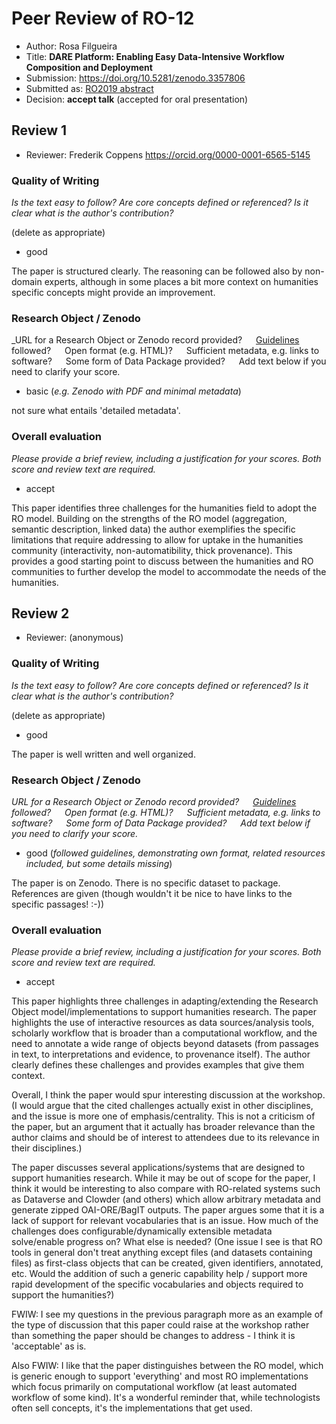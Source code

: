# Peer Review of RO-12

* Author: Rosa Filgueira
* Title: **DARE Platform: Enabling Easy Data-Intensive Workflow Composition and Deployment**
* Submission: <https://doi.org/10.5281/zenodo.3357806>
* Submitted as: [RO2019 abstract](https://researchobject.github.io/ro2019/cfp)
* Decision:	**accept talk** (accepted for oral presentation)


## Review 1

* Reviewer: Frederik Coppens <https://orcid.org/0000-0001-6565-5145>

### Quality of Writing
_Is the text easy to follow? Are core concepts defined or referenced? 
Is it clear what is the author's contribution?_

(delete as appropriate)
* good

The paper is structured clearly. The reasoning can be followed also by non-domain experts, although in some places a bit more context on humanities specific concepts might provide an improvement.

### Research Object / Zenodo

_URL for a Research Object or Zenodo record provided?
   [Guidelines](http://researchobject.org/ro2019/submitting) followed?
   Open format (e.g. HTML)?
   Sufficient metadata, e.g. links to software?
   Some form of Data Package provided?
   Add text below if you need to clarify your score.

* basic (_e.g. Zenodo with PDF and minimal metadata_)

not sure what entails 'detailed metadata'.

### Overall evaluation
_Please provide a brief review, including a justification for your scores. 
Both score and  review text are required._

* accept

This paper identifies three challenges for the humanities field to adopt the RO model. Building on the strengths of the RO model (aggregation, semantic description, linked data) the author exemplifies the specific limitations that require addressing to allow for uptake in the humanities community (interactivity, non-automatibility, thick provenance). This provides a good starting point to discuss between the humanities and RO communities to further develop the model to accommodate the needs of the humanities.



## Review 2

* Reviewer: (anonymous)


### Quality of Writing
_Is the text easy to follow? Are core concepts defined or referenced? 
Is it clear what is the author's contribution?_

(delete as appropriate)
* good

The paper is well written and well organized.

### Research Object / Zenodo

_URL for a Research Object or Zenodo record provided?
   [Guidelines](http://researchobject.org/ro2019/submitting) followed?
   Open format (e.g. HTML)?
   Sufficient metadata, e.g. links to software?
   Some form of Data Package provided?
   Add text below if you need to clarify your score._

* good (_followed guidelines, demonstrating own format, related resources included, but some details missing_)

The paper is on Zenodo. There is no specific dataset to package. References are given (though wouldn't it be nice to have links to the specific passages! :-))

### Overall evaluation
_Please provide a brief review, including a justification for your scores. 
Both score and  review text are required._

* accept

This paper highlights three challenges in adapting/extending the Research Object model/implementations to support humanities research. The paper highlights the use of interactive resources as data sources/analysis tools, scholarly workflow that is broader than a computational workflow, and the need to annotate a wide range of objects beyond datasets (from passages in text, to interpretations and evidence, to provenance itself). The author clearly defines these challenges and provides examples that give them context.

Overall, I think the paper would spur interesting discussion at the workshop. (I would argue that the cited challenges actually exist in other disciplines, and the issue is more one of emphasis/centrality. This is not a criticism of the paper, but an argument that it actually has broader relevance than the author claims and should be of interest to attendees due to its relevance in their disciplines.)

The paper discusses several applications/systems that are designed to support humanities research. While it may be out of scope for the paper, I think it would be interesting to also compare with RO-related systems such as Dataverse and Clowder (and others) which allow arbitrary metadata and generate zipped OAI-ORE/BagIT outputs. The paper argues some that it is a lack of support for relevant vocabularies that is an issue. How much of the challenges does configurable/dynamically extensible metadata solve/enable progress on? What else is needed? (One issue I see is that RO tools in general don't treat anything except files (and datasets containing files) as first-class objects that can be created, given identifiers, annotated, etc. Would the addition of such a generic capability help / support more rapid development of the specific vocabularies and objects required to support the humanities?)

FWIW: I see my questions in the previous paragraph more as an example of the type of discussion that this paper could raise at the workshop rather than something the paper should be changes to address - I think it is 'acceptable' as is.

Also FWIW: I like that the paper distinguishes between the RO model, which is generic enough to support 'everything' and most RO implementations which focus primarily on computational workflow (at least automated workflow of some kind). It's a wonderful reminder that, while technologists often sell concepts, it's the implementations that get used.